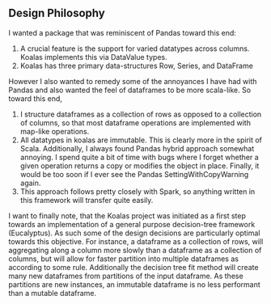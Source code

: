 ## Design Philosophy

I wanted a package that was reminiscent of Pandas toward this end:

1. A crucial feature is the support for varied datatypes across columns. Koalas implements this
via DataValue types.
2. Koalas has three primary data-structures Row, Series, and DataFrame

However I also wanted to remedy some of the annoyances I have had with Pandas and also wanted the
feel of dataframes to be more scala-like. So toward this end,

1. I structure dataframes as a collection of rows as opposed to a collection of columns, so that
most dataframe operations are implemented with map-like operations.
2. All datatypes in koalas are immutable. This is clearly more in the spirit of Scala.
Additionally, I always found Pandas hybrid approach somewhat annoying. I spend quite a bit of time
with bugs where I forget whether a given operation returns a copy or modifies the object in place.
Finally, it would be too soon if I ever see the Pandas SettingWithCopyWarning again.
3. This approach follows pretty closely with Spark, so anything written in this framework will
transfer quite easily.

I want to finally note, that the Koalas project was initiated as a first step towards an
implementation of a general purpose decision-tree framework (Eucalyptus). As such some of the
design decisions are particularly optimal towards this objective. For instance, a dataframe as a
collection of rows, will aggregating along a column more slowly than a dataframe as a collection
of columns, but will allow for faster partition into multiple dataframes as according to some
rule. Additionally the decision tree fit method will create many new dataframes from partitions
of the input dataframe. As these partitions are new instances, an immutable dataframe is no less
performant than a mutable dataframe.
